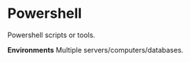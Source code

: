 Powershell
==========

Powershell scripts or tools.

**Environments**  Multiple servers/computers/databases.
